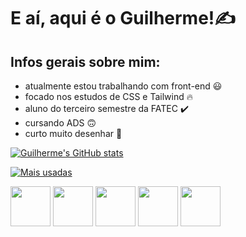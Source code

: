 # E aí, aqui é o Guilherme!✍️

## Infos gerais sobre mim:

- atualmente estou trabalhando com front-end 😃
- focado nos estudos de CSS e Tailwind 🔥
- aluno do terceiro semestre da FATEC ✔️
- cursando ADS 🙃
- curto muito desenhar 🎨

[![Guilherme's GitHub stats](https://github-readme-stats.vercel.app/api?username=Guidll&count_private=true&show_icons=true&theme=react)](https://github.com/Guidll/github-readme-stats)

[![Mais usadas](https://github-readme-stats.vercel.app/api/top-langs/?username=Guidll&layout=compact&theme=react)](https://github.com/Guidll/github-readme-stats)

<div style="display:inline-block">
  <img style="height:64px" src="https://cdn.jsdelivr.net/gh/devicons/devicon/icons/html5/html5-original-wordmark.svg" />

  <img style="height:64px" src="https://cdn.jsdelivr.net/gh/devicons/devicon/icons/css3/css3-original-wordmark.svg" />

  <img style="height:64px" src="https://cdn.jsdelivr.net/gh/devicons/devicon/icons/tailwindcss/tailwindcss-plain.svg" />

  <img style="height:64px" src="https://cdn.jsdelivr.net/gh/devicons/devicon/icons/python/python-original-wordmark.svg" />
  
  <img style="height:64px" src="https://cdn.jsdelivr.net/gh/devicons/devicon/icons/javascript/javascript-original.svg" />
</div>
